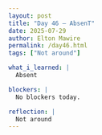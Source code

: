 ```yaml
---
layout: post
title: "Day 46 – AbsenT"
date: 2025-07-29
author: Elton Mawire
permalink: /day46.html
tags: ["Not around"]

what_i_learned: |
  Absent

blockers: |
  No blockers today.

reflection: |
  Not around
---
```

